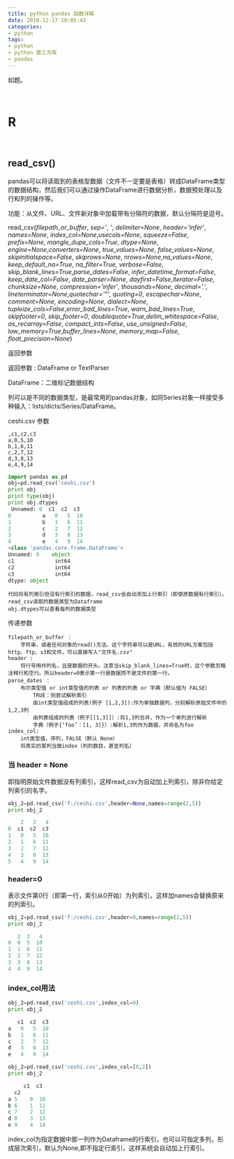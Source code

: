 ```yaml
---
title: python pandas 函数详解
date: 2018-12-17 10:05:43
categories:
- python
tags:
- python
- python 第三方库
- pandas
---
```

如题。

<!-- more -->

<br/>

# R

<br/>

## read_csv()

pandas可以将读取到的表格型数据（文件不一定要是表格）转成DataFrame类型的数据结构，然后我们可以通过操作DataFrame进行数据分析，数据预处理以及行和列的操作等。

功能：从文件、URL、文件新对象中加载带有分隔符的数据，默认分隔符是逗号。

read_csv(*filepath_or_buffer*, *sep='*, *'*, *delimiter=None*, *header='infer'*, *names=None*, *index_col=None*,*usecols=None*, *squeeze=False*, *prefix=None*, *mangle_dupe_cols=True*, *dtype=None*, *engine=None*,*converters=None*, *true_values=None*, *false_values=None*, *skipinitialspace=False*, *skiprows=None*, *nrows=None*,*na_values=None*, *keep_default_na=True*, *na_filter=True*, *verbose=False*, *skip_blank_lines=True*,*parse_dates=False*, *infer_datetime_format=False*, *keep_date_col=False*, *date_parser=None*, *dayfirst=False*,*iterator=False*, *chunksize=None*, *compression='infer'*, *thousands=None*, *decimal='.'*, *lineterminator=None*,*quotechar='"'*, *quoting=0*, *escapechar=None*, *comment=None*, *encoding=None*, *dialect=None*, *tupleize_cols=False*,*error_bad_lines=True*, *warn_bad_lines=True*, *skipfooter=0*, *skip_footer=0*, *doublequote=True*,*delim_whitespace=False*, *as_recarray=False*, *compact_ints=False*, *use_unsigned=False*, *low_memory=True*,*buffer_lines=None*, *memory_map=False*, *float_precision=None*)

返回参数

返回参数 : DataFrame or TextParser

DataFrame：二维标记数据结构

列可以是不同的数据类型，是最常用的pandas对象，如同Series对象一样接受多种输入：lists/dicts/Series/DataFrame。

ceshi.csv 参数

	,c1,c2,c3
	a,0,5,10
	b,1,6,11
	c,2,7,12
	d,3,8,13
	e,4,9,14
	
```python
import pandas as pd
obj=pd.read_csv('ceshi.csv')
print obj
print type(obj)
print obj.dtypes
 Unnamed: 0  c1  c2  c3
0          a   0   5  10
1          b   1   6  11
2          c   2   7  12
3          d   3   8  13
4          e   4   9  14
<class 'pandas.core.frame.DataFrame'>
Unnamed: 0    object
c1             int64
c2             int64
c3             int64
dtype: object
```

	代码将有列索引但没有行索引的数据，read_csv会自动添加上行索引（即使原数据有行索引）。
	read_csv读取的数据类型为Dataframe
	obj.dtypes可以查看每列的数据类型
	
传递参数

	filepath_or_buffer ：
		字符串，或者任何对象的read()方法。这个字符串可以是URL，有效的URL方案包括http、ftp、s3和文件。可以直接写入"文件名.csv"
	header :
		将行号用作列名，且是数据的开头。注意当skip_blank_lines=True时，这个参数忽略注释行和空行。所以header=0表示第一行是数据而不是文件的第一行。
	parse_dates ：
		布尔类型值 or int类型值的列表 or 列表的列表 or 字典（默认值为 FALSE）
			TRUE：则尝试解析索引
			由int类型值组成的列表(例子 [1,2,3]):作为单独数据列，分别解析原始文件中的1,2,3列
			由列表组成的列表（例子[[1,3]]）:将1,3列合并，作为一个单列进行解析
			字典（例子{‘foo’：[1, 3]}）:解析1,3列作为数据，并命名为foo
	index_col:
		int类型值，序列，FALSE（默认 None）
		将真实的某列当做index（列的数目，甚至列名）
	
### 当 header = None

即指明原始文件数据没有列索引，这样read_csv为自动加上列索引，除非你给定列索引的名字。

```python
obj_2=pd.read_csv('f:/ceshi.csv',header=None,names=range(2,5))
print obj_2

    2   3   4
0  c1  c2  c3
1   0   5  10
2   1   6  11
3   2   7  12
4   3   8  13
5   4   9  14
```

### header=0

表示文件第0行（即第一行，索引从0开始）为列索引，这样加names会替换原来的列索引。

```python
obj_2=pd.read_csv('f:/ceshi.csv',header=0,names=range(2,5))
print obj_2

   2  3   4
0  0  5  10
1  1  6  11
2  2  7  12
3  3  8  13
4  4  9  14
```

### index_col用法

```python
obj_2=pd.read_csv('ceshi.csv',index_col=0)
print obj_2

   c1  c2  c3
a   0   5  10
b   1   6  11
c   2   7  12
d   3   8  13
e   4   9  14

obj_2=pd.read_csv('ceshi.csv',index_col=[0,2])
print obj_2

     c1  c3
  c2        
a 5    0  10
b 6    1  11
c 7    2  12
d 8    3  13
e 9    4  14
```

index_col为指定数据中那一列作为Dataframe的行索引，也可以可指定多列，形成层次索引，默认为None,即不指定行索引，这样系统会自动加上行索引。








